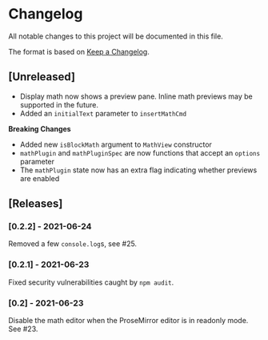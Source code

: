 # Changelog
All notable changes to this project will be documented in this file.

The format is based on [Keep a Changelog](https://keepachangelog.com/en/1.0.0/).

## [Unreleased]

* Display math now shows a preview pane.  Inline math previews may be supported in the future. 
* Added an `initialText` parameter to `insertMathCmd`

**Breaking Changes**

* Added new `isBlockMath` argument to `MathView` constructor
* `mathPlugin` and `mathPluginSpec` are now functions that accept an `options` parameter
* The `mathPlugin` state now has an extra flag indicating whether previews are enabled

## [Releases]

### [0.2.2] - 2021-06-24

Removed a few `console.log`s, see #25.

### [0.2.1] - 2021-06-23

Fixed security vulnerabilities caught by `npm audit`.

### [0.2] - 2021-06-23

Disable the math editor when the ProseMirror editor is in readonly mode.  See #23.